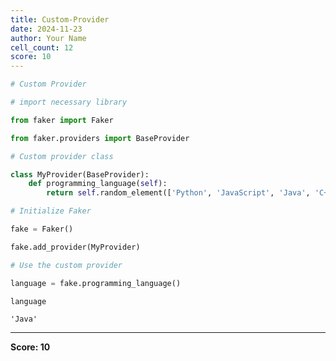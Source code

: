 ```yaml
---
title: Custom-Provider
date: 2024-11-23
author: Your Name
cell_count: 12
score: 10
---
```


```python
# Custom Provider
```


```python
# import necessary library
```


```python
from faker import Faker
```


```python
from faker.providers import BaseProvider
```


```python
# Custom provider class
```


```python
class MyProvider(BaseProvider):
    def programming_language(self):
        return self.random_element(['Python', 'JavaScript', 'Java', 'C++', 'Go'])

```


```python
# Initialize Faker
```


```python
fake = Faker()
```


```python
fake.add_provider(MyProvider)
```


```python
# Use the custom provider
```


```python
language = fake.programming_language()

```


```python
language
```




    'Java'




---
**Score: 10**

